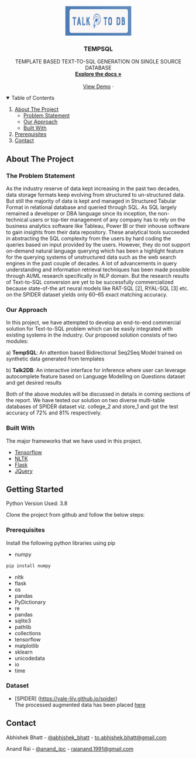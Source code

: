 <!--
*** Thanks for checking out the Best-README-Template. If you have a suggestion
*** that would make this better, please fork the repo and create a pull request
*** or simply open an issue with the tag "enhancement".
*** Thanks again! Now go create something AMAZING! :D
-->



<!-- PROJECT SHIELDS -->
<!--
*** I'm using markdown "reference style" links for readability.
*** Reference links are enclosed in brackets [ ] instead of parentheses ( ).
*** See the bottom of this document for the declaration of the reference variables
*** for contributors-url, forks-url, etc. This is an optional, concise syntax you may use.
*** https://www.markdownguide.org/basic-syntax/#reference-style-links
-->




<!-- PROJECT LOGO -->
<br />
<p align="center">
  <a href="https://github.com/othneildrew/Best-README-Template">
    <img src="Talk2DB/static/img/logo.bmp" alt="Logo" width="180" height="80">
  </a>

  <h3 align="center">TEMPSQL</h3>

  <p align="center">
    TEMPLATE BASED TEXT-TO-SQL GENERATION ON SINGLE SOURCE DATABASE
    <br />
    <a href="https://github.com/AbhishekBhattGitHub/TempSQL/blob/main/Reports/TEMPSQL_%20Report.pdf"><strong>Explore the docs »</strong></a>
    <br />
    <br />
    <a href="https://github.com/othneildrew/Best-README-Template">View Demo</a>
    ·
   <!-- <a href="https://github.com/othneildrew/Best-README-Template/issues">Report Bug</a>
    ·
    <a href="https://github.com/othneildrew/Best-README-Template/issues">Request Feature</a> -->
  </p>
</p>



<!-- TABLE OF CONTENTS -->
<details open="open">
  <summary>Table of Contents</summary>
  <ol>
    <li>
      <a href="#about-the-project">About The Project</a>
      <ul>
        <li><a href="#the-problem-statement">Problem Statement</a></li>
        <li><a href="#our-approach">Our Approach</a></li>
        <li><a href="#built-with">Built With</a></li>
      </ul>
    </li>
    <li><a href="#prerequisites">Prerequisites</a></li>
    <li><a href="#contact">Contact</a></li>
   
  </ol>
</details>



<!-- ABOUT THE PROJECT -->
## About The Project

<!-- [![Product Name Screen Shot][product-screenshot]](https://example.com)  -->



### The Problem Statement
As the industry reserve of data kept increasing in the past two decades, data storage formats keep evolving from structured to un-structured data. But still the majority of data is kept and managed in Structured Tabular Format in relational database and queried through SQL. 
As SQL largely remained a developer or DBA language since its inception, the non-technical users or top-tier management of any company has to rely on the business analytics software like Tableau, Power BI or their inhouse software to gain insights from their data repository.
These analytical tools succeeded in abstracting the SQL complexity from the users by hard coding the queries based on input provided by the users. However, they do not support on-demand natural language querying which has been a highlight feature for the querying systems of unstructured data such as the web search engines in the past couple of decades.
A lot of advancements in query understanding and information retrieval techniques has been made possible through AI/ML research specifically in NLP domain. But the research results of Text-to-SQL conversion are yet to be successfully commercialized because state-of-the art neural models like RAT-SQL [2], RYAL-SQL [3] etc. on the SPIDER dataset yields only 60–65 exact matching accuracy.

### Our Approach
In this project, we have attempted to develop an end-to-end commercial solution for Text-to-SQL problem which can be easily integrated with existing systems in the industry. Our proposed solution consists of two modules:

a)	**TempSQL**: An attention based Bidirectional Seq2Seq Model trained on synthetic data generated from templates

b)	**Talk2DB**: An interactive interface for inference where user can leverage autocomplete feature based on Language Modelling on Questions dataset and get desired results

Both of the above modules will be discussed in details in coming sections of the report. We have tested our solution on two diverse multi-table databases of SPIDER dataset viz. college_2 and store_1 and got the test accuracy of 72% and 81% respectively.


### Built With

The major frameworks that we have used in this project.
* [Tensorflow](https://www.tensorflow.org)
* [NLTK](https://www.nltk.org)
* [Flask](https://flask.palletsprojects.com/en/2.0.x/)
* [JQuery](https://jquery.com)




<!-- GETTING STARTED -->
## Getting Started

Python Version Used: 3.8

Clone the project from github and follow the below steps:
### Prerequisites

Install the following python libraries using pip
*  numpy
  ```sh
  pip install numpy
  ```
*  nltk
*  flask
*  os
*  pandas
*  PyDictionary
*  re
*  pandas
*  sqlite3
*  pathlib
*  collections
*  tensorflow 
*  matplotlib
*  sklearn
*  unicodedata
*  io
*  time

### Dataset

* [SPIDER] (https://yale-lily.github.io/spider) <br>
The processed augmented data has been placed [here](https://github.com/AbhishekBhattGitHub/TempSQL/tree/main/DataAugmentation) 


<!-- CONTACT -->
## Contact

Abhishek Bhatt - [@abhishek_bhatt](https://www.linkedin.com/in/abhishek-bhatt-03902019/) - to.abhishek.bhatt@gmail.com <br>

Anand Rai - [@anand_jpc](https://twitter.com/anand_jpc) - raianand.1991@gmail.com










<!-- MARKDOWN LINKS & IMAGES -->
<!-- https://www.markdownguide.org/basic-syntax/#reference-style-links -->
[contributors-shield]: https://img.shields.io/github/contributors/othneildrew/Best-README-Template.svg?style=for-the-badge
[contributors-url]: https://github.com/othneildrew/Best-README-Template/graphs/contributors
[forks-shield]: https://img.shields.io/github/forks/othneildrew/Best-README-Template.svg?style=for-the-badge
[forks-url]: https://github.com/othneildrew/Best-README-Template/network/members
[stars-shield]: https://img.shields.io/github/stars/othneildrew/Best-README-Template.svg?style=for-the-badge
[stars-url]: https://github.com/othneildrew/Best-README-Template/stargazers
[issues-shield]: https://img.shields.io/github/issues/othneildrew/Best-README-Template.svg?style=for-the-badge
[issues-url]: https://github.com/othneildrew/Best-README-Template/issues
[license-shield]: https://img.shields.io/github/license/othneildrew/Best-README-Template.svg?style=for-the-badge
[license-url]: https://github.com/othneildrew/Best-README-Template/blob/master/LICENSE.txt
[linkedin-shield]: https://img.shields.io/badge/-LinkedIn-black.svg?style=for-the-badge&logo=linkedin&colorB=555
[linkedin-url]: https://linkedin.com/in/othneildrew
[product-screenshot]: images/screenshot.png
